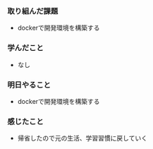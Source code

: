 ### 取り組んだ課題
- dockerで開発環境を構築する

### 学んだこと
- なし

### 明日やること
- dockerで開発環境を構築する

### 感じたこと
- 帰省したので元の生活、学習習慣に戻していく